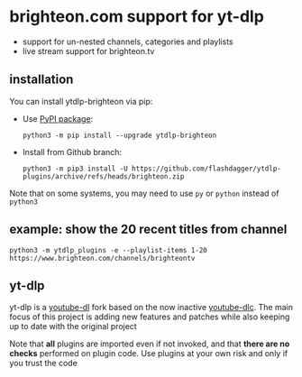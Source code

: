 # brighteon.com support for yt-dlp

* support for un-nested channels, categories and playlists
* live stream support for brighteon.tv

## installation

You can install ytdlp-brighteon via pip:

* Use [PyPI package](https://pypi.org/project/yt-dlp):

  `python3 -m pip install --upgrade ytdlp-brighteon`
* Install from Github branch:

  `python3 -m pip3 install -U https://github.com/flashdagger/ytdlp-plugins/archive/refs/heads/brighteon.zip`

Note that on some systems, you may need to use `py` or `python` instead of `python3`

## example: show the 20 recent titles from channel

`python3 -m ytdlp_plugins -e --playlist-items 1-20 https://www.brighteon.com/channels/brighteontv`

## yt-dlp

yt-dlp is a [youtube-dl](https://github.com/ytdl-org/youtube-dl) fork based on the now
inactive [youtube-dlc](https://github.com/blackjack4494/yt-dlc). The main focus of this project is adding new features
and patches while also keeping up to date with the original project

Note that **all** plugins are imported even if not invoked, and that **there are no checks** performed on plugin code.
Use plugins at your own risk and only if you trust the code

